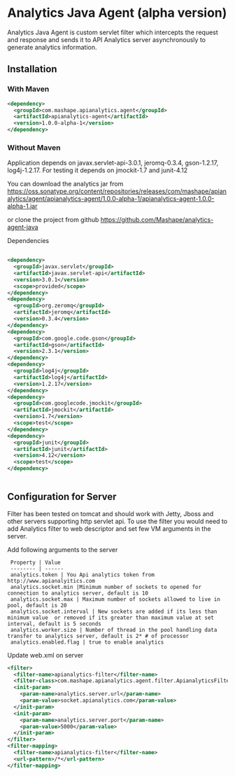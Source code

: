 # Analytics Java Agent (alpha version)


Analytics Java Agent is custom servlet filter which intercepts the request and response and sends it to API Analytics server asynchronously to generate analytics information.


## Installation 

	
### With Maven


```xml
<dependency>
  <groupId>com.mashape.apianalytics.agent</groupId>
  <artifactId>apianalytics-agent</artifactId>
  <version>1.0.0-alpha-1</version>
</dependency>
``` 

### Without Maven



Application depends on javax.servlet-api-3.0.1, jeromq-0.3.4, gson-1.2.17, log4j-1.2.17. For testing it depends on jmockit-1.7 and junit-4.12
	
You can download the analytics jar from 
<https://oss.sonatype.org/content/repositories/releases/com/mashape/apianalytics/agent/apianalytics-agent/1.0.0-alpha-1/apianalytics-agent-1.0.0-alpha-1.jar>
	
or clone the project from github
<https://github.com/Mashape/analytics-agent-java>
	
Dependencies

```xml
	
<dependency>
  <groupId>javax.servlet</groupId>
  <artifactId>javax.servlet-api</artifactId>
  <version>3.0.1</version>
  <scope>provided</scope>
</dependency>
<dependency>
  <groupId>org.zeromq</groupId>
  <artifactId>jeromq</artifactId>
  <version>0.3.4</version>
</dependency>
<dependency>
  <groupId>com.google.code.gson</groupId>
  <artifactId>gson</artifactId>
  <version>2.3.1</version>
</dependency>
<dependency>
  <groupId>log4j</groupId>
  <artifactId>log4j</artifactId>
  <version>1.2.17</version>
</dependency>
<dependency>
  <groupId>com.googlecode.jmockit</groupId>
  <artifactId>jmockit</artifactId>
  <version>1.7</version>
  <scope>test</scope>
</dependency>
<dependency>
  <groupId>junit</groupId>
  <artifactId>junit</artifactId>
  <version>4.12</version>
  <scope>test</scope>
</dependency>
		
```


## Configuration for Server

Filter has been tested on tomcat and should work with Jetty, Jboss and other servers supporting http servlet api. 
To use the filter you would need to add Analytics filter to web descriptor and set few VM arguments in the server.

Add following arguments to the server

     Property | Value
     -------- |	------
     analytics.token | You Api analytics token from http://www.apianalyitics.com 
     analytics.socket.min |Minimum number of sockets to opened for connection to analytics server, default is 10
     analytics.socket.max | Maximum number of sockets allowed to live in pool, default is 20
     analytics.socket.interval | New sockets are added if its less than minimum value  or removed if its greater than maximum value at set interval, default is 5 seconds
     analytics.worker.size | Number of thread in the pool handling data transfer to analytics server, default is 2* # of processor 
     analytics.enabled.flag | true to enable analytics
	
Update web.xml on server

```xml
<filter>
  <filter-name>apianalytics-filter</filter-name>
  <filter-class>com.mashape.apianalytics.agent.filter.ApianalyticsFilter</filter-class>
  <init-param>
    <param-name>analytics.server.url</param-name>
    <param-value>socket.apianalytics.com</param-value>
  </init-param>
  <init-param>
    <param-name>analytics.server.port</param-name>
    <param-value>5000</param-value>
  </init-param>
</filter>
<filter-mapping>
  <filter-name>apianalytics-filter</filter-name>
  <url-pattern>/*</url-pattern>
</filter-mapping> 
```
	
     



	


 
 

